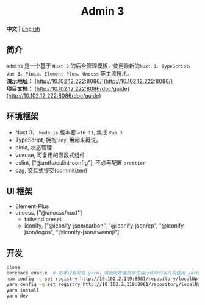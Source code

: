 <h1 align="center">
Admin 3
</h1>

**中文** | [English](./README.en-US.md)

## 简介
`admin3` 是一个基于 `Nuxt 3` 的后台管理模板，使用最新的`Nuxt 3`、`TypeScript`、`Vue 3`、`Pinia`、`Element-Plus`、`Unocss` 等主流技术。  
**演示地址：** [http://10.102.12.222:8086/](http://10.102.12.222:8086/)  
**项目文档：** [http://10.102.12.222:8086/doc/guide](http://10.102.12.222:8086/doc/guide)  

## 环境框架
- Nuxt 3， `Node.js` 版本要 `>16.11`, 集成 `Vue 3`  
- TypeScript, 拥抱 `any`, 用起来再说。  
- pinia, 状态管理
- vueuse, 可复用的函数式组件
- eslint, ["@antfu/eslint-config"], 不必再配置 `prettier`
- czg, 交互式提交(commitizen)

## UI 框架  
- Element-Plus  
- unocss, ["@unocss/nuxt"]  
  - tailwind preset  
  - iconify, ["@iconify-json/carbon", "@iconify-json/ep", "@iconify-json/logos", "@iconify-json/twemoji"]  

## 开发  
```sh
clone  
corepack enable  # 如果没有开启 yarn，请使用管理员模式运行该命令以开启使用 yarn
npm config -g set registry http://10.102.2.119:8081/repository/localNpm/
yarn config -g set registry http://10.102.2.119:8081/repository/localNpm/ # 这里需要同时对 yarn 和 npm 的仓库源进行设置
yarn install  
yarn dev  
```




